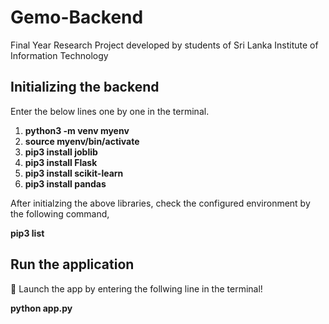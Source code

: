 # Gemo-Backend
Final Year Research Project developed by students of Sri Lanka Institute of Information Technology

## Initializing the backend
Enter the below lines one by one in the terminal.

1. **python3 -m venv myenv** 
2. **source myenv/bin/activate**
3. **pip3 install joblib**
4. **pip3 install Flask**
5. **pip3 install scikit-learn**
6. **pip3 install pandas**

After initialzing the above libraries, check the configured environment by the following command,

**pip3 list**

## Run the application

:rocket: Launch the app by entering the follwing line in the terminal!

**python app.py**
